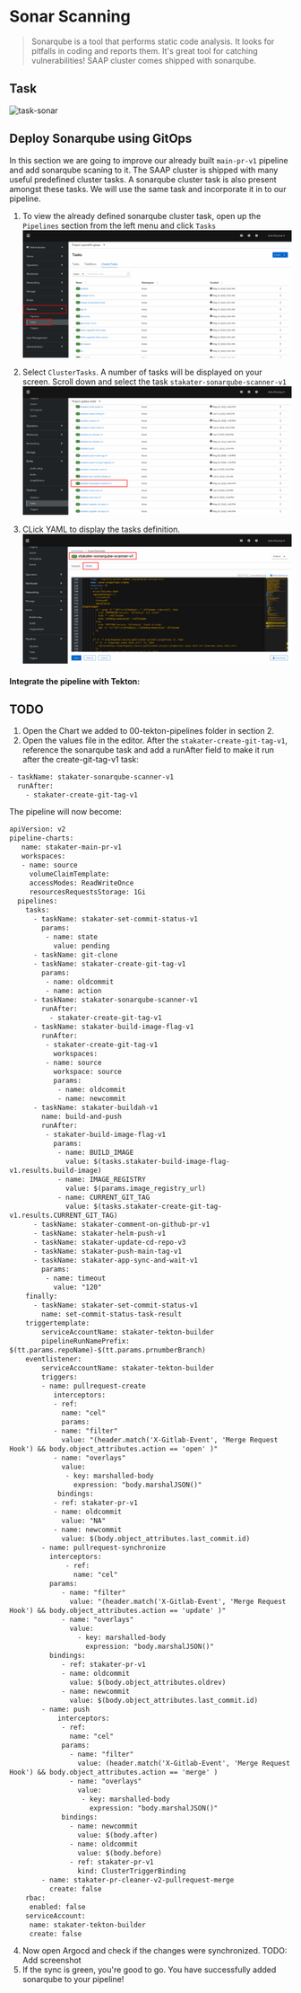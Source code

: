 # Sonar Scanning

> Sonarqube is a tool that performs static code analysis. It looks for pitfalls in coding and reports them. It's great tool for catching vulnerabilities!
> SAAP cluster comes shipped with sonarqube. 
## Task

![task-sonar](./images/task-sonar.png)

## Deploy Sonarqube using GitOps

In this section we are going to improve our already built `main-pr-v1` pipeline and add sonarqube scaning to it. 
The SAAP cluster is shipped with many useful predefined cluster tasks. A sonarqube cluster task is also present amongst these tasks. We will use the same task and incorporate it in to our pipeline.

1. To view the already defined sonarqube cluster task, open up the `Pipelines` section from the left menu and click `Tasks`
   ![cluster-tasks](./images/cluster-tasks.png)
    

2. Select `ClusterTasks`. A number of tasks will be displayed on your screen. Scroll down and select the task `stakater-sonarqube-scanner-v1`
   ![stakater-sonarqube-scanner](./images/stakater-sonarqube-scanner.png)
   
3. CLick YAML to display the tasks definition.
   ![sonarqube-tasks](./images/sonarqube-task.png)



#### Integrate the pipeline with Tekton:
## TODO
1. Open the Chart we added to 00-tekton-pipelines folder in section 2.
2. Open the values file in the editor. After the `stakater-create-git-tag-v1`, reference the sonarqube task and add a runAfter field to make it run after the create-git-tag-v1 task:

```
- taskName: stakater-sonarqube-scanner-v1
  runAfter:
    - stakater-create-git-tag-v1

```
The pipeline will now become:
   ````
   apiVersion: v2
   pipeline-charts:
      name: stakater-main-pr-v1
      workspaces:
      - name: source
        volumeClaimTemplate:
        accessModes: ReadWriteOnce
        resourcesRequestsStorage: 1Gi
     pipelines:
       tasks:
         - taskName: stakater-set-commit-status-v1
           params:
            - name: state
              value: pending
         - taskName: git-clone
         - taskName: stakater-create-git-tag-v1
           params:
            - name: oldcommit
            - name: action
         - taskName: stakater-sonarqube-scanner-v1
           runAfter:
             - stakater-create-git-tag-v1
         - taskName: stakater-build-image-flag-v1
           runAfter:
            - stakater-create-git-tag-v1
              workspaces:
            - name: source
              workspace: source
              params:
               - name: oldcommit
               - name: newcommit
         - taskName: stakater-buildah-v1
           name: build-and-push
           runAfter:
            - stakater-build-image-flag-v1
              params:
               - name: BUILD_IMAGE
                 value: $(tasks.stakater-build-image-flag-v1.results.build-image)
               - name: IMAGE_REGISTRY
                 value: $(params.image_registry_url)
               - name: CURRENT_GIT_TAG
                 value: $(tasks.stakater-create-git-tag-v1.results.CURRENT_GIT_TAG)
         - taskName: stakater-comment-on-github-pr-v1
         - taskName: stakater-helm-push-v1
         - taskName: stakater-update-cd-repo-v3
         - taskName: stakater-push-main-tag-v1
         - taskName: stakater-app-sync-and-wait-v1
           params:
            - name: timeout
              value: "120"
       finally:                                   
         - taskName: stakater-set-commit-status-v1
           name: set-commit-status-task-result    
       triggertemplate:
           serviceAccountName: stakater-tekton-builder
           pipelineRunNamePrefix: $(tt.params.repoName)-$(tt.params.prnumberBranch)
       eventlistener:
           serviceAccountName: stakater-tekton-builder
           triggers:
           - name: pullrequest-create
              interceptors:
              - ref:
                name: "cel"
                params:
              - name: "filter"
                value: "(header.match('X-Gitlab-Event', 'Merge Request Hook') && body.object_attributes.action == 'open' )"
              - name: "overlays"
                value:
                 - key: marshalled-body
                   expression: "body.marshalJSON()"
               bindings:
              - ref: stakater-pr-v1
              - name: oldcommit
                value: "NA"
              - name: newcommit
                value: $(body.object_attributes.last_commit.id)
           - name: pullrequest-synchronize
             interceptors:
                 - ref:
                   name: "cel"            
             params:
                - name: "filter"
                  value: "(header.match('X-Gitlab-Event', 'Merge Request Hook') && body.object_attributes.action == 'update' )"
                - name: "overlays"
                  value:
                    - key: marshalled-body
                      expression: "body.marshalJSON()"
             bindings:
                - ref: stakater-pr-v1
                - name: oldcommit
                  value: $(body.object_attributes.oldrev)
                - name: newcommit
                  value: $(body.object_attributes.last_commit.id)
           - name: push
               interceptors:
                - ref:
                  name: "cel"
                params:
                  - name: "filter"
                    value: (header.match('X-Gitlab-Event', 'Merge Request Hook') && body.object_attributes.action == 'merge' )
                  - name: "overlays"
                    value:
                     - key: marshalled-body
                       expression: "body.marshalJSON()"
                bindings:
                  - name: newcommit
                    value: $(body.after)
                  - name: oldcommit
                    value: $(body.before)
                  - ref: stakater-pr-v1
                    kind: ClusterTriggerBinding
           - name: stakater-pr-cleaner-v2-pullrequest-merge
             create: false
       rbac:
        enabled: false
       serviceAccount:
        name: stakater-tekton-builder
        create: false

````
4. Now open Argocd and check if the changes were synchronized. 
  TODO: Add screenshot
5. If the sync is green, you're good to go. You have successfully added sonarqube to your pipeline!
